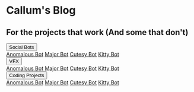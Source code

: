 <!doctype html>
<html>
<head>
<meta charset="utf-8">
<link href="styles.css" rel="stylesheet" type="text/css">
<style type="text/css">
body {
	background-image: url(backgrounds/gateway.png);
}
</style>
<title>Callum's Blog - Home</title>
</head>
 <div style="background-image: url('gateway.png');"> 


<body>
	<div class="banners">
	<h1>Callum's Blog</h1>
	<h2>For the projects that work (And some that don't) </h2>
	</div>
	
<div class="dropdown">
    <button class="dropbtn">Social Bots 
      <i class="fa fa-caret-down"></i>
    </button>
    <div class="dropdown-content">
      <a href="#">Anomalous Bot</a>
      <a href="#">Major Bot</a>
      <a href="#">Cutesy Bot</a>
	   <a href="#">Kitty Bot</a>
	</div>
	</div>
<div class="dropdown">
    <button class="dropbtn">VFX 
      <i class="fa fa-caret-down"></i>
    </button>
    <div class="dropdown-content">
      <a href="#">Anomalous Bot</a>
      <a href="#">Major Bot</a>
      <a href="#">Cutesy Bot</a>
	   <a href="#">Kitty Bot</a>
	</div>
	</div>
<div class="dropdown">
    <button class="dropbtn">Coding Projects
      <i class="fa fa-caret-down"></i>
    </button>
    <div class="dropdown-content">
      <a href="#">Anomalous Bot</a>
      <a href="#">Major Bot</a>
      <a href="#">Cutesy Bot</a>
	   <a href="#">Kitty Bot</a>
	</div>
	</div>
</body>
	 
</html>
